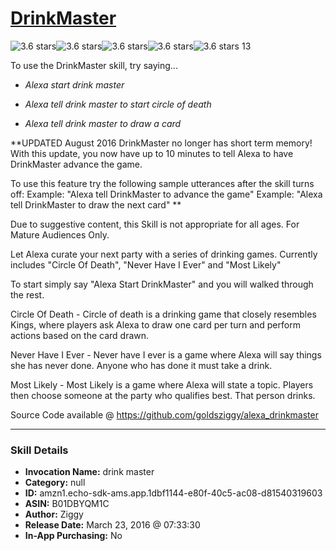 # [DrinkMaster](http://alexa.amazon.com/#skills/amzn1.echo-sdk-ams.app.1dbf1144-e80f-40c5-ac08-d81540319603)
![3.6 stars](../../images/ic_star_black_18dp_1x.png)![3.6 stars](../../images/ic_star_black_18dp_1x.png)![3.6 stars](../../images/ic_star_black_18dp_1x.png)![3.6 stars](../../images/ic_star_half_black_18dp_1x.png)![3.6 stars](../../images/ic_star_border_black_18dp_1x.png) 13

To use the DrinkMaster skill, try saying...

* *Alexa start drink master*

* *Alexa tell drink master to start circle of death*

* *Alexa tell drink master to draw a card*

**UPDATED August 2016
DrinkMaster no longer has short term memory!  With this update, you now have up to 10 minutes to tell Alexa to have DrinkMaster advance the game.

To use this feature try the following sample utterances after the skill turns off:
Example: "Alexa tell DrinkMaster to advance the game"
Example: "Alexa tell DrinkMaster to draw the next card"
**

Due to suggestive content, this Skill is not appropriate for all ages.  For Mature Audiences Only.

Let Alexa curate your next party with a series of drinking games. Currently includes "Circle Of Death", "Never Have I Ever" and "Most Likely"

To start simply say "Alexa Start DrinkMaster" and you will walked through the rest.

Circle Of Death - Circle of death is a drinking game that closely resembles Kings, where players ask Alexa to draw one card per turn and perform actions based on the card drawn.

Never Have I Ever - Never have I ever is a game where Alexa will say things she has never done.  Anyone who has done it must take a drink.

Most Likely - Most Likely is a game where Alexa will state a topic.  Players then choose someone at the party who qualifies best.  That person drinks.


Source Code available @ https://github.com/goldsziggy/alexa_drinkmaster

***

### Skill Details

* **Invocation Name:** drink master
* **Category:** null
* **ID:** amzn1.echo-sdk-ams.app.1dbf1144-e80f-40c5-ac08-d81540319603
* **ASIN:** B01DBYQM1C
* **Author:** Ziggy
* **Release Date:** March 23, 2016 @ 07:33:30
* **In-App Purchasing:** No
